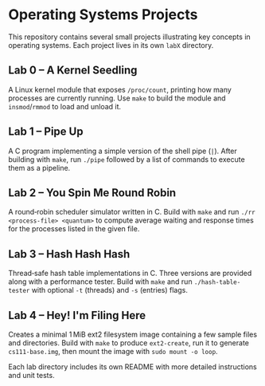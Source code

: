 # Operating Systems Projects

This repository contains several small projects illustrating key concepts in operating systems.  Each project lives in its own `labX` directory.

## Lab 0 – A Kernel Seedling
A Linux kernel module that exposes `/proc/count`, printing how many processes are currently running.  Use `make` to build the module and `insmod`/`rmmod` to load and unload it.

## Lab 1 – Pipe Up
A C program implementing a simple version of the shell pipe (`|`).  After building with `make`, run `./pipe` followed by a list of commands to execute them as a pipeline.

## Lab 2 – You Spin Me Round Robin
A round‑robin scheduler simulator written in C.  Build with `make` and run `./rr <process-file> <quantum>` to compute average waiting and response times for the processes listed in the given file.

## Lab 3 – Hash Hash Hash
Thread‑safe hash table implementations in C.  Three versions are provided along with a performance tester.  Build with `make` and run `./hash-table-tester` with optional `-t` (threads) and `-s` (entries) flags.

## Lab 4 – Hey! I'm Filing Here
Creates a minimal 1 MiB ext2 filesystem image containing a few sample files and directories.  Build with `make` to produce `ext2-create`, run it to generate `cs111-base.img`, then mount the image with `sudo mount -o loop`.

Each lab directory includes its own README with more detailed instructions and unit tests.
